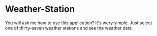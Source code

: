 # Weather-Station
You will ask me how to use this application? It's wery simple. Just select one of thirty-seven weather stations and see the weather data.
